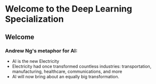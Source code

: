 # Welcome to the Deep Learning Specialization

## Welcome

### Andrew Ng's metaphor for AI:
- AI is the new Electricity
- Electricity had once transformed countless industries: transportation, manufacturing, healthcare, communications, and more
- AI will now bring about an equally big transformation.